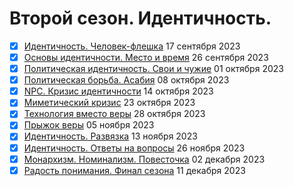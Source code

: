 # Второй сезон. Идентичность.

- [x] [Идентичность. Человек-флешка](2023_09_17_S02E01_your-flash-memory-card-with-identity.md) 17 сентября 2023
- [x] [Основы идентичности. Место и время](2023_09_26_S02E02_placeandtime.md) 26 сентября 2023
- [x] [Политическая идентичность. Свои и чужие](2023_10_01_S02E03_political-identity.md) 01 октября 2023
- [x] [Политическая борьба. Асабия](2023_10_08_S02E04_asabiya.md) 08 октября 2023
- [x] [NPC. Кризис идентичности](2023_10_14_S02E05_the-crisis-of-identity.md) 14 октября 2023
- [x] [Миметический кризис](2023_10_23_S02E06_mimetic.md) 23 октября 2023
- [x] [Технология вместо веры](2023_10_28_S02E07_technology-instead-of-faith.md) 28 октября 2023
- [x] [Прыжок веры](2023_11_05_S02E08_a-leap-of-faith.md) 05 ноября 2023
- [x] [Идентичность. Развязка](2023_11_13_S02E09_identity-conclusion.md) 13 ноября 2023
- [x] [Идентичность. Ответы на вопросы](2023_11_26_S02E10_identity-qa.md) 26 ноября 2023
- [x] [Монархизм. Номинализм. Повесточка](2023_12_02_S02E11_monarchs-and-agenda.md) 02 декабря 2023
- [x] [Радость понимания. Финал сезона](2023_12_11_S02E12_the-joy-of-understanding.md) 11 декабря 2023
